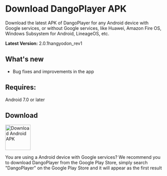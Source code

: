 # Download DangoPlayer APK
Download the latest APK of DangoPlayer for any Android device with Google services, or without Google services, like Huawei, Amazon Fire OS, Windows Subsystem for Android, LineageOS, etc.

**Latest Version:** 2.0.1hangyodon_rev1

## What's new
- Bug fixes and improvements in the app

## Requires:
Android 7.0 or later

## Download
<a href="https://github.com/brunochanrio/DangoPlayer/releases/download/2.0.1hangyodon_rev1/DangoPlayer_2.0.1hangyodon_rev1.apk"><img alt="Download Android APK" height="80" src="https://brunochanrio.github.io/DangoPlayer/assets/GetAndroidAPK.png"/></a>

You are using a Android device with Google services? We recommend you to download DangoPlayer from the Google Play Store, simply search "DangoPlayer" on the Google Play Store and it will appear as the first result
